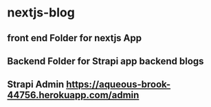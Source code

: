 # nextjs-blog


## front end Folder for nextjs App
## Backend Folder for Strapi app backend blogs
## Strapi Admin https://aqueous-brook-44756.herokuapp.com/admin
